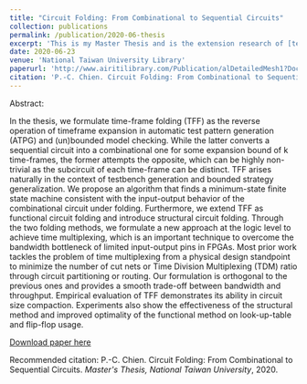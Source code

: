 ```yaml
---
title: "Circuit Folding: From Combinational to Sequential Circuits"
collection: publications
permalink: /publication/2020-06-thesis
excerpt: 'This is my Master Thesis and is the extension research of [test](https://google.com).'
date: 2020-06-23
venue: 'National Taiwan University Library'
paperurl: 'http://www.airitilibrary.com/Publication/alDetailedMesh1?DocID=U0001-1806202020341600'
citation: 'P.-C. Chien. Circuit Folding: From Combinational to Sequential Circuits. <i>Master's Thesis, National Taiwan University</i>, 2020.'
---
```

Abstract:

In the thesis, we formulate time-frame folding (TFF) as the reverse operation of timeframe expansion in automatic test pattern generation (ATPG) and (un)bounded model checking. While the latter converts a sequential circuit into a combinational one for some expansion bound of k time-frames, the former attempts the opposite, which can be highly non-trivial as the subcircuit of each time-frame can be distinct. TFF arises naturally in the context of testbench generation and bounded strategy generalization. We propose an algorithm that finds a minimum-state finite state machine consistent with the input-output behavior of the combinational circuit under folding. Furthermore, we extend TFF as functional circuit folding and introduce structural circuit folding. Through the two folding methods, we formulate a new approach at the logic level to achieve time multiplexing, which is an important technique to overcome the bandwidth bottleneck of limited input-output pins in FPGAs. Most prior work tackles the problem of time multiplexing from a physical design standpoint to minimize the number of cut nets or Time Division Multiplexing (TDM) ratio through circuit partitioning or routing. Our formulation is orthogonal to the previous ones and provides a smooth trade-off between bandwidth and throughput. Empirical evaluation of TFF demonstrates its ability in circuit size compaction. Experiments also show the effectiveness of the structural method and improved optimality of the functional method on look-up-table and flip-flop usage.

[Download paper here](http://www.airitilibrary.com/Publication/alDetailedMesh1?DocID=U0001-1806202020341600)

Recommended citation: P.-C. Chien. Circuit Folding: From Combinational to Sequential Circuits. <i>Master's Thesis, National Taiwan University</i>, 2020.